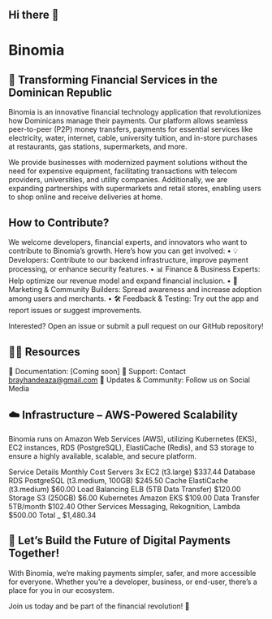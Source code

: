 ## Hi there 👋

<!--

**Here are some ideas to get you started:**

🙋‍♀️ A short introduction - what is your organization all about?
🌈 Contribution guidelines - how can the community get involved?
👩‍💻 Useful resources - where can the community find your docs? Is there anything else the community should know?
🍿 Fun facts - what does your team eat for breakfast?
🧙 Remember, you can do mighty things with the power of [Markdown](https://docs.github.com/github/writing-on-github/getting-started-with-writing-and-formatting-on-github/basic-writing-and-formatting-syntax)
-->

# Binomia

## 🚀 Transforming Financial Services in the Dominican Republic

Binomia is an innovative financial technology application that revolutionizes how Dominicans manage their payments. Our platform allows seamless peer-to-peer (P2P) money transfers, payments for essential services like electricity, water, internet, cable, university tuition, and in-store purchases at restaurants, gas stations, supermarkets, and more.

We provide businesses with modernized payment solutions without the need for expensive equipment, facilitating transactions with telecom providers, universities, and utility companies. Additionally, we are expanding partnerships with supermarkets and retail stores, enabling users to shop online and receive deliveries at home.

## How to Contribute?

We welcome developers, financial experts, and innovators who want to contribute to Binomia’s growth. Here’s how you can get involved:
	•	💡 Developers: Contribute to our backend infrastructure, improve payment processing, or enhance security features.
	•	📊 Finance & Business Experts: Help optimize our revenue model and expand financial inclusion.
	•	📢 Marketing & Community Builders: Spread awareness and increase adoption among users and merchants.
	•	🛠 Feedback & Testing: Try out the app and report issues or suggest improvements.

Interested? Open an issue or submit a pull request on our GitHub repository!

## 👩‍💻 Resources

📖 Documentation: [Coming soon]
📩 Support: Contact brayhandeaza@gmail.com
📢 Updates & Community: Follow us on Social Media

## ☁️ Infrastructure – AWS-Powered Scalability

Binomia runs on Amazon Web Services (AWS), utilizing Kubernetes (EKS), EC2 instances, RDS (PostgreSQL), ElastiCache (Redis), and S3 storage to ensure a highly available, scalable, and secure platform.

Service	Details	Monthly Cost
Servers	3x EC2 (t3.large)	$337.44
Database	RDS PostgreSQL (t3.medium, 100GB)	$245.50
Cache	ElastiCache (t3.medium)	$60.00
Load Balancing	ELB (5TB Data Transfer)	$120.00
Storage	S3 (250GB)	$6.00
Kubernetes	Amazon EKS	$109.00
Data Transfer	5TB/month	$102.40
Other Services	Messaging, Rekognition, Lambda	$500.00
Total	_	$1,480.34

## 🧙 Let’s Build the Future of Digital Payments Together!

With Binomia, we’re making payments simpler, safer, and more accessible for everyone. Whether you’re a developer, business, or end-user, there’s a place for you in our ecosystem.

Join us today and be part of the financial revolution! 🚀
